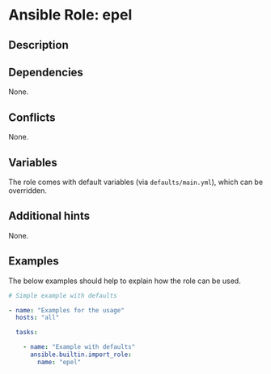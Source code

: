 # Ansible Role: epel
<!-- TODO: Provide a high-level role description.

e.g An Ansible role to install and configure Cockpit. -->

## Description
<!-- TODO: Elaborate on the role's purpose and functionality.

e.g The role orchestrates the installation of the Cockpit Web interface, ensuring seamless setup, service initiation, and firewall configuration if required. It also intelligently detects the presence of related software, such as Podman or KVM, and installs corresponding Cockpit applications to enhance compatibility and functionality. This role aims to simplify the deployment and management of Cockpit across diverse environments. -->

## Dependencies
None.

## Conflicts
None.

## Variables
The role comes with default variables (via `defaults/main.yml`), which can be
overridden.

## Additional hints
None.

## Examples
The below examples should help to explain how the role can be used.

```yaml
# Simple example with defaults

- name: "Examples for the usage"
  hosts: "all"

  tasks:

    - name: "Example with defaults"
      ansible.builtin.import_role:
        name: "epel"
```

